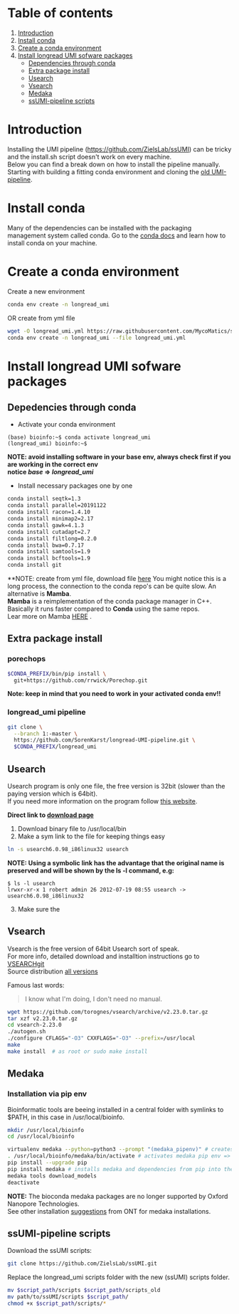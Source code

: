 # Table of contents
1. [Introduction](#Introduction)
2. [Install conda](#Installconda)
3. [Create a conda environment](#Create_a_conda_environment)
4. [Install longread UMI sofware packages](#install_software)
   - [Dependencies through conda](#Dependencies)
   - [Extra package install](#packageinstall)
   - [Usearch](#Usearch)
   - [Vsearch](#Vsearch)
   - [Medaka](#Medaka)
   - [ssUMI-pipeline scripts](#UMI_scripts)
     
# Introduction <a name="Introduction"></a>

Installing the UMI pipeline (https://github.com/ZielsLab/ssUMI) can be tricky and the install.sh script doesn't work on every machine.  
Below you can find a break down on how to install the pipeline manually.
Starting with building a fitting conda environment and cloning the [old UMI-pipeline](https://github.com/SorenKarst/longread_umi).

# Install conda <a name="Installconda"></a>
Many of the dependencies can be installed with the packaging management system called conda.
Go to the [conda docs](https://docs.conda.io) and learn how to install conda on your machine.

# Create a conda environment <a name="Create_a_conda_environment"></a>

Create a new environment
```bash
conda env create -n longread_umi
```
OR create from yml file
```bash
wget -O longread_umi.yml https://raw.githubusercontent.com/MycoMatics/ssUMI/main/ssumi.yml?token=GHSAT0AAAAAACGUWE3JJBUQ6PDONCYAYU3IZHZZKBA
conda env create -n longread_umi --file longread_umi.yml
```


# Install longread UMI sofware packages <a name="install_software"></a>

## Depedencies through conda <a name="Dependencies"></a>
   - Activate your conda environment          
```console
(base) bioinfo:~$ conda activate longread_umi
(longread_umi) bioinfo:~$
```
**NOTE: avoid installing software in your base env, always check first if you are working in the correct env**  
**notice *base* => *longread_umi***  
   - Install necessary packages one by one
```bash
conda install seqtk=1.3
conda install parallel=20191122
conda install racon=1.4.10
conda install minimap2=2.17
conda install gawk=4.1.3
conda install cutadapt=2.7
conda install filtlong=0.2.0
conda install bwa=0.7.17
conda install samtools=1.9
conda install bcftools=1.9
conda install git
```
**NOTE: create from yml file, download file [here](https://raw.githubusercontent.com/MycoMatics/ssUMI/main/ssumi.yml?token=GHSAT0AAAAAACGUWE3IKA2QG23BY6O6NBOCZHZZGDA)
You might notice this is a long process, the connection to the conda repo's can be quite slow. An alternative is **Mamba**.  
**Mamba** is a reimplementation of the conda package manager in C++. Basically it runs faster compared to **Conda** using the same repos.  
Lear more on Mamba [HERE](https://anaconda.org/conda-forge/mamba) .  

## Extra package install <a name="packageinstall"></a>
### porechops 
```bash
$CONDA_PREFIX/bin/pip install \
  git+https://github.com/rrwick/Porechop.git
```
**Note: keep in mind that you need to work in your activated conda env!!** 
### longread_umi pipeline  
```bash
git clone \
  --branch 1:-master \
  https://github.com/SorenKarst/longread-UMI-pipeline.git \
  $CONDA_PREFIX/longread_umi
```
## Usearch <a name="Usearch"></a>
Usearch program is only one file, the free version is 32bit (slower than the paying version which is 64bit).  
If you need more information on the program follow [this website](https://www.drive5.com/usearch/manual/install.html).  

**Direct link to [download page](https://drive5.com/usearch/download.html)**
   1. Download binary file to /usr/local/bin
   2. Make a sym link to the file for keeping things easy
```bash
ln -s usearch6.0.98_i86linux32 usearch
```
**NOTE: Using a symbolic link has the advantage that the original name is preserved and will be shown by the ls -l command, e.g:**
```console
$ ls -l usearch
lrwxr-xr-x 1 robert admin 26 2012-07-19 08:55 usearch -> usearch6.0.98_i86linux32
 ```
   3. Make sure the 
## Vsearch <a name="Vsearch"></a>
Vsearch is the free version of 64bit Usearch sort of speak.  
For more info, detailed download and installtion instructions go to [VSEARCHgit](https://github.com/torognes/vsearch)  
Source distribution [all versions](https://github.com/torognes/vsearch/releases)

Famous last words: 
   > I know what I'm doing, I don't need no manual.
```bash
wget https://github.com/torognes/vsearch/archive/v2.23.0.tar.gz
tar xzf v2.23.0.tar.gz
cd vsearch-2.23.0
./autogen.sh
./configure CFLAGS="-O3" CXXFLAGS="-O3" --prefix=/usr/local
make
make install  # as root or sudo make install
```

## Medaka <a name="Medaka"></a>
### Installation via pip env
Bioinformatic tools are beeing installed in a central folder with symlinks to $PATH, in this case in /usr/local/bioinfo.

```bash
mkdir /usr/local/bioinfo
cd /usr/local/bioinfo

virtualenv medaka --python=python3 --prompt "(medaka_pipenv)" # creates a medaka folder in $PWD
. /usr/local/bioinfo/medaka/bin/activate # activates medaka pip env => ((medaka_pipenv)) (base) bioinfo:$
pip install --upgrade pip
pip install medaka # installs medaka and dependencies from pip into the medaka_pipenv
medaka tools download_models 
deactivate
```

**NOTE:** The bioconda medaka packages are no longer supported by Oxford Nanopore Technologies.  
See other installation [suggestions](https://github.com/nanoporetech/medaka) from ONT for medaka installations.  

## ssUMI-pipeline scripts <a name="ssUMI_scripts"></a>

Download the ssUMI scripts:
```bash
git clone https://github.com/ZielsLab/ssUMI.git
```
Replace the longread_umi scripts folder with the new (ssUMI) scripts folder.
```bash
mv $script_path/scripts $script_path/scripts_old
mv path/to/ssUMI/scripts $script_path/
chmod +x $script_path/scripts/*
```

